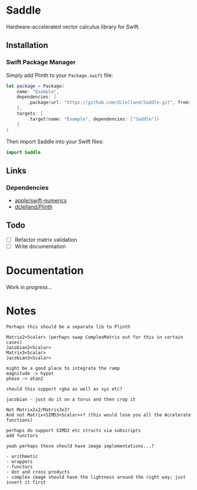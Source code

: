 # Saddle

Hardware-accelerated vector calculus library for Swift.

## Installation

### Swift Package Manager

Simply add Plinth to your `Package.swift` file: 

```swift
let package = Package(
    name: "Example",
    dependencies: [
        .package(url: "https://github.com/dclelland/Saddle.git", from: "0.1.0"),
    ],
    targets: [
        .target(name: "Example", dependencies: ["Saddle"])
    ]
)
```

Then import Saddle into your Swift files:

```swift
import Saddle
```

## Links

### Dependencies

- [apple/swift-numerics](https://github.com/apple/swift-numerics)
- [dclelland/Plinth](https://github.com/dclelland/Plinth)

## Todo

- [ ] Refactor matrix validation
- [ ] Write documentation

# Documentation

Work in progress...

# Notes

```
Perhaps this should be a separate lib to Plinth

Matrix2<Scalar> (perhaps swap ComplexMatrix out for this in certain cases)
Jacobian2<Scalar>
Matrix3<Scalar>
Jacobian3<Scalar>

might be a good place to integrate the ramp
magnitude -> hypot
phase -> atan2

should this support rgba as well as xyz etc?

jacobian - just do it on a torus and then crop it

Not Matrix2x2/Matrix3x3?
And not Matrix<SIMD3<Scalar>>? (this would lose you all the Accelerate functions)

perhaps do support SIMD2 etc structs via subscripts
add functors

yeah perhaps these should have image implementations...?

- arithmetic
- wrappers
- functors
- dot and cross products
- complex image should have the lightness around the right way; just invert it first
```
